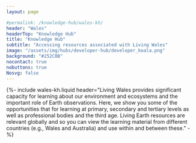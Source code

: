 ```yaml
---
layout: page

#permalink: /knowledge-hub/wales-kh/
header: "Wales"
headerTop: "Knowledge Hub"
title: "Knowledge Hub"
subtitle: "Accessing resources associated with Living Wales"
image: "/assets/img/hubs/developer-hub/developer_koala.png"
background: "#252C0B"
nocontact: true
nobuttons: true
Nosvg: false
---
```


{%-
include wales-kh.liquid
header="Living Wales provides significant capacity for learning about our environment and ecosystems and the important role of Earth observations.    Here, we show you some of the opportunities that for learning at primary, secondary and tertiary levels as well as professional bodies and the third age.   Living Earth resources are relevant globally and so you can view the learning material from different countries (e.g., Wales and Australia) and use within and between these."
-%}

